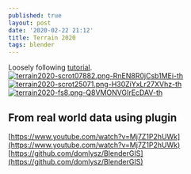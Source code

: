 ```yaml
---
published: true
layout: post
date: '2020-02-22 21:12'
title: Terrain 2020
tags: blender 
---
```

Loosely following [tutorial](https://www.youtube.com/watch?v=yrMee2gcS20).  
[![terrain2020-scrot07882.png-RnEN8R0jCsb1MEi-th](https://images.weserv.nl/?url=https://i.imgur.com/K8giremb.jpg)](https://images.weserv.nl/?url=https://i.imgur.com/K8girem.jpg)
[![terrain2020-scrot25071.png-H30ZiYxLr27XVhz-th](https://images.weserv.nl/?url=https://i.imgur.com/0p6HP4yb.jpg)](https://images.weserv.nl/?url=https://i.imgur.com/0p6HP4y.jpg)
[![terrain2020-fs8.png-Q8VMONVGIrEcDAV-th](https://images.weserv.nl/?url=https://i.imgur.com/nOekn7x.png)](https://images.weserv.nl/?url=https://i.imgur.com/T4M5dYY.png)

## From real world data using plugin

[https://www.youtube.com/watch?v=Mj7Z1P2hUWk](https://www.youtube.com/watch?v=Mj7Z1P2hUWk)  
[https://github.com/domlysz/BlenderGIS](https://github.com/domlysz/BlenderGIS)
